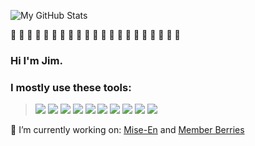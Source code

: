 ![My GitHub Stats](https://github-readme-stats.vercel.app/api?username=guny12&show_icons=true&theme=algolia)

  👾 👾 👾 👾 👾 👾 👾 👾 👾 👾 👾 👾 👾 👾 👾 👾 👾 👾 👾 👾 👾

### Hi I'm Jim. 

### I mostly use these tools:
> <img src="https://img.shields.io/badge/JavaScript-F7DF1E?style=for-the-badge&logo=javascript&logoColor=black"/>
> <img src="https://img.shields.io/badge/Python-3776AB?style=for-the-badge&logo=python&logoColor=white"/>
> <img src="https://img.shields.io/badge/React-20232A?style=for-the-badge&logo=react&logoColor=61DAFB">
> <img src="https://img.shields.io/badge/Redux-593D88?style=for-the-badge&logo=redux&logoColor=white">
> <img src="https://img.shields.io/badge/Flask-000000?style=for-the-badge&logo=flask&logoColor=white">
> <img src="https://img.shields.io/badge/Express.js-000000?style=for-the-badge&logo=express&logoColor=white" />
> <img src="https://img.shields.io/badge/PostgreSQL-316192?style=for-the-badge&logo=postgresql&logoColor=white" />
> <img src="https://img.shields.io/badge/CSS-239120?&style=for-the-badge&logo=css3&logoColor=white">
> <img src="https://img.shields.io/badge/Bootstrap-563D7C?style=for-the-badge&logo=bootstrap&logoColor=white">
> <img src="https://img.shields.io/badge/Node.js-43853D?style=for-the-badge&logo=node.js&logoColor=white"/>

🔭 I’m currently working on:
  [Mise-En](https://mise-en.herokuapp.com) and [Member Berries](https://memberberries.herokuapp.com/home)

<!--
**guny12/guny12** is a ✨ _special_ ✨ repository because its `README.md` (this file) appears on your GitHub profile.

Here are some ideas to get you started:

- 🔭 I’m currently working on ...
- 🌱 I’m currently learning ...
- 👯 I’m looking to collaborate on ...
- 🤔 I’m looking for help with ...
- 💬 Ask me about ...
- 📫 How to reach me: ...
- 😄 Pronouns: ...
- ⚡ Fun fact: ...
-->
